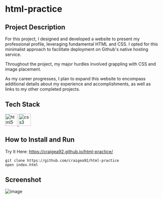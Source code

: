 # html-practice

## Project Description
For this project, I designed and developed a website to present my professional profile, leveraging fundamental HTML and CSS. I opted for this minimalist approach to facilitate deployment on Github's native hosting service.

Throughout the project, my major hurdles involved grappling with CSS and image placement.

As my career progresses, I plan to expand this website to encompass additional details about my experience and accomplishments, as well as links to my other completed projects.

## Tech Stack

<a href="https://www.w3schools.com/html/" target="_blank"> <img src="https://icongr.am/devicon/html5-original-wordmark.svg?size=128&color=currentColor" alt="html5" width="40" height="40"/> </a> 
   <a href="https://www.w3schools.com/css/" target="_blank"> <img src="https://icongr.am/devicon/css3-original-wordmark.svg?size=128&color=currentColor" alt="css3" width="40" height="40"/> </a>

## How to Install and Run
Try It Here: https://craigea92.github.io/html-practice/

```
git clone https://github.com/craigea92/html-practice
open index.html
```
## Screenshot
![image](https://user-images.githubusercontent.com/82875984/218523766-d74babcd-e71f-43e8-abb7-e528df3bd653.png)
